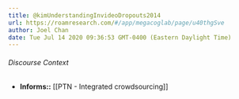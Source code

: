```yaml
---
title: @kimUnderstandingInvideoDropouts2014
url: https://roamresearch.com/#/app/megacoglab/page/u40thgSve
author: Joel Chan
date: Tue Jul 14 2020 09:36:53 GMT-0400 (Eastern Daylight Time)
---
```




###### Discourse Context

- **Informs::** [[PTN - Integrated crowdsourcing]]
